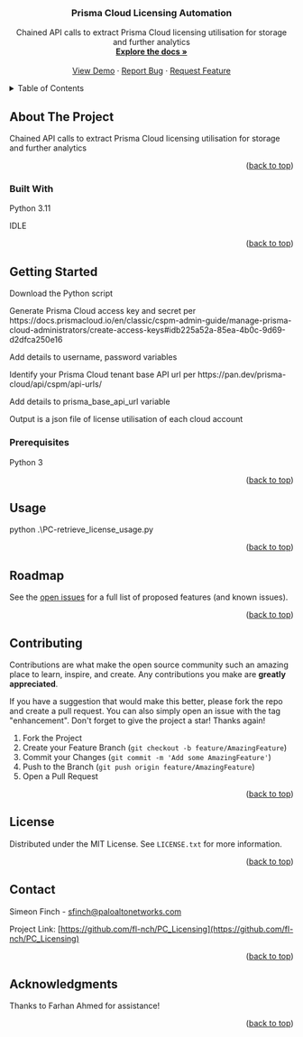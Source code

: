<!-- Improved compatibility of back to top link: See: https://github.com/othneildrew/Best-README-Template/pull/73 -->
<a name="readme-top"></a>
<!--
*** Thanks for checking out the Best-README-Template. If you have a suggestion
*** that would make this better, please fork the repo and create a pull request
*** or simply open an issue with the tag "enhancement".
*** Don't forget to give the project a star!
*** Thanks again! Now go create something AMAZING! :D
-->



<!-- PROJECT SHIELDS -->
<!--
*** I'm using markdown "reference style" links for readability.
*** Reference links are enclosed in brackets [ ] instead of parentheses ( ).
*** See the bottom of this document for the declaration of the reference variables
*** for contributors-url, forks-url, etc. This is an optional, concise syntax you may use.
*** https://www.markdownguide.org/basic-syntax/#reference-style-links
-->

<!-- PROJECT LOGO -->
<br />
<div align="center">

<h3 align="center">Prisma Cloud Licensing Automation</h3>

  <p align="center">
    Chained API calls to extract Prisma Cloud licensing utilisation for storage and further analytics
    <br />
    <a href="https://github.com/fl-nch/PC_Licensing"><strong>Explore the docs »</strong></a>
    <br />
    <br />
    <a href="https://github.com/fl-nch/PC_Licensing">View Demo</a>
    ·
    <a href="https://github.com/fl-nch/PC_Licensing/issues/new?labels=bug&template=bug-report---.md">Report Bug</a>
    ·
    <a href="https://github.com/fl-nch/PC_Licensing/issues/new?labels=enhancement&template=feature-request---.md">Request Feature</a>
  </p>
</div>



<!-- TABLE OF CONTENTS -->
<details>
  <summary>Table of Contents</summary>
  <ol>
    <li>
      <a href="#about-the-project">About The Project</a>
      <ul>
        <li><a href="#built-with">Built With</a></li>
      </ul>
    </li>
    <li>
      <a href="#getting-started">Getting Started</a>
      <ul>
        <li><a href="#prerequisites">Prerequisites</a></li>
        <li><a href="#installation">Installation</a></li>
      </ul>
    </li>
    <li><a href="#usage">Usage</a></li>
    <li><a href="#roadmap">Roadmap</a></li>
    <li><a href="#contributing">Contributing</a></li>
    <li><a href="#license">License</a></li>
    <li><a href="#contact">Contact</a></li>
    <li><a href="#acknowledgments">Acknowledgments</a></li>
  </ol>
</details>



<!-- ABOUT THE PROJECT -->
## About The Project

Chained API calls to extract Prisma Cloud licensing utilisation for storage and further analytics

<p align="right">(<a href="#readme-top">back to top</a>)</p>



### Built With

<p>Python 3.11</p>
<p>IDLE</p>

<p align="right">(<a href="#readme-top">back to top</a>)</p>



<!-- GETTING STARTED -->
## Getting Started

<p>Download the Python script</p>
<p>Generate Prisma Cloud access key and secret per https://docs.prismacloud.io/en/classic/cspm-admin-guide/manage-prisma-cloud-administrators/create-access-keys#idb225a52a-85ea-4b0c-9d69-d2dfca250e16</p>
<p>Add details to username, password variables</p>
<p>Identify your Prisma Cloud tenant base API url per https://pan.dev/prisma-cloud/api/cspm/api-urls/</p>
<p>Add details to prisma_base_api_url variable</p>
<p>Output is a json file of license utilisation of each cloud account</p>

### Prerequisites

<p>Python 3</p>

<p align="right">(<a href="#readme-top">back to top</a>)</p>



<!-- USAGE EXAMPLES -->
## Usage

<p>python .\PC-retrieve_license_usage.py</p>

<p align="right">(<a href="#readme-top">back to top</a>)</p>



<!-- ROADMAP -->
## Roadmap


See the [open issues](https://github.com/fl-nch/PC_Licensing/issues) for a full list of proposed features (and known issues).

<p align="right">(<a href="#readme-top">back to top</a>)</p>



<!-- CONTRIBUTING -->
## Contributing

Contributions are what make the open source community such an amazing place to learn, inspire, and create. Any contributions you make are **greatly appreciated**.

If you have a suggestion that would make this better, please fork the repo and create a pull request. You can also simply open an issue with the tag "enhancement".
Don't forget to give the project a star! Thanks again!

1. Fork the Project
2. Create your Feature Branch (`git checkout -b feature/AmazingFeature`)
3. Commit your Changes (`git commit -m 'Add some AmazingFeature'`)
4. Push to the Branch (`git push origin feature/AmazingFeature`)
5. Open a Pull Request

<p align="right">(<a href="#readme-top">back to top</a>)</p>



<!-- LICENSE -->
## License

Distributed under the MIT License. See `LICENSE.txt` for more information.

<p align="right">(<a href="#readme-top">back to top</a>)</p>



<!-- CONTACT -->
## Contact

Simeon Finch - sfinch@paloaltonetworks.com

Project Link: [https://github.com/fl-nch/PC_Licensing](https://github.com/fl-nch/PC_Licensing)

<p align="right">(<a href="#readme-top">back to top</a>)</p>



<!-- ACKNOWLEDGMENTS -->
## Acknowledgments

Thanks to Farhan Ahmed for assistance!

<p align="right">(<a href="#readme-top">back to top</a>)</p>